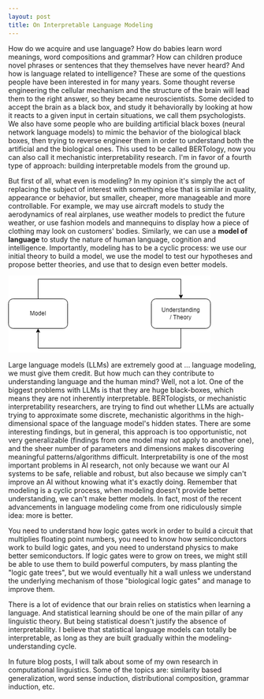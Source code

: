 ```yaml
---
layout: post
title: On Interpretable Language Modeling
---
```


How do we acquire and use language? How do babies learn word meanings, word compositions and grammar? How can children produce novel phrases or sentences that they themselves have never heard? And how is language related to intelligence? These are some of the questions people have been interested in for many years. Some thought reverse engineering the cellular mechanism and the structure of the brain will lead them to the right answer, so they became neuroscientists. Some decided to accept the brain as a black box, and study it behaviorally by looking at how it reacts to a given input in certain situations, we call them psychologists. We also have some people who are building artificial black boxes (neural network language models) to mimic the behavior of the biological black boxes, then trying to reverse engineer them in order to understand both the artificial and the biological ones. This used to be called BERTology, now you can also call it mechanistic interpretability research. I'm in favor of a fourth type of approach: building interpretable models from the ground up. 

But first of all, what even is modeling? In my opinion it's simply the act of replacing the subject of interest with something else that is similar in quality, appearance or behavior, but smaller, cheaper, more manageable and more controllable. For example, we may use aircraft models to study the aerodynamics of real airplanes, use weather models to predict the future weather, or use fashion models and mannequins to display how a piece of clothing may look on customers' bodies. Similarly, we can use a **model of language** to study the nature of human language, cognition and intelligence. Importantly, modeling has to be a cyclic process: we use our initial theory to build a model, we use the model to test our hypotheses and propose better theories, and use that to design even better models. 

<img class="centered bg-white" src="https://raw.githubusercontent.com/DeMoriarty/DeMoriarty.github.io/master/images/modelig_cycle.png"/>  

Large language models (LLMs) are extremely good at ... language modeling, we must give them credit. But how much can they contribute to understanding language and the human mind? Well, not a lot. One of the biggest problems with LLMs is that they are huge black-boxes, which means they are not inherently interpretable. BERTologists, or mechanistic interpretability researchers, are trying to find out whether LLMs are actually trying to approximate some discrete, mechanistic algorithms in the high-dimensional space of the language model's hidden states. There are some interesting findings, but in general, this approach is too opportunistic, not very generalizable (findings from one model may not apply to another one), and the sheer number of parameters and dimensions makes discovering meaningful patterns/algorithms difficult. Interpretability is one of the most important problems in AI research, not only because we want our AI systems to be safe, reliable and robust, but also because we simply can't improve an AI without knowing what it's exactly doing. Remember that modeling is a cyclic process, when modeling doesn't provide better understanding, we can't make better models. In fact, most of the recent advancements in language modeling come from one ridiculously simple idea: more is better. 

You need to understand how logic gates work in order to build a circuit that multiplies floating point numbers, you need to know how semiconductors work to build logic gates, and you need to understand physics to make better semiconductors. If logic gates were to grow on trees, we might still be able to use them to build powerful computers, by mass planting the "logic gate trees", but we would eventually hit a wall unless we understand the underlying mechanism of those "biological logic gates" and manage to improve them.

There is a lot of evidence that our brain relies on statistics when learning a language. And statistical learning should be one of the main pillar of any linguistic theory. But being statistical doesn't justify the absence of interpretability. I believe that statistical language models can totally be interpretable, as long as they are built gradually within the modeling-understanding cycle.

In future blog posts, I will talk about some of my own research in computational linguistics. Some of the topics are: similarity based generalization, word sense induction, distributional composition, grammar induction, etc. 
